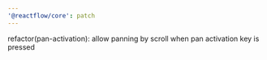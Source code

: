 ```yaml
---
'@reactflow/core': patch
---
```


refactor(pan-activation): allow panning by scroll when pan activation key is pressed
